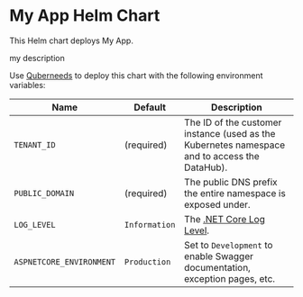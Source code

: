 # My App Helm Chart

This Helm chart deploys My App.

my description

Use [Quberneeds](https://github.com/AXOOM/Quberneeds) to deploy this chart with the following environment variables:

| Name                     | Default       | Description                                                                                                                |
|--------------------------|---------------|----------------------------------------------------------------------------------------------------------------------------|
| `TENANT_ID`              | (required)    | The ID of the customer instance (used as the Kubernetes namespace and to access the DataHub).                              |
| `PUBLIC_DOMAIN`          | (required)    | The public DNS prefix the entire namespace is exposed under.                                                               |
| `LOG_LEVEL`              | `Information` | The [.NET Core Log Level](https://docs.microsoft.com/en-us/aspnet/core/fundamentals/logging/?tabs=aspnetcore2x#log-level). |
| `ASPNETCORE_ENVIRONMENT` | `Production`  | Set to `Development` to enable Swagger documentation, exception pages, etc.                                                |

